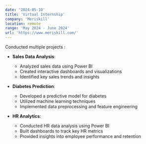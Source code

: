 ```yaml
---
date: '2024-05-10'
title: 'Virtual Internship'
company: 'Meriskill'
location: remote
range: 'May 2024 - June 2024'
url: 'https://www.meriskill.com/'
---
```


Conducted multiple projects :
- **Sales Data Analysis**:
  - Analyzed sales data using Power BI
  - Created interactive dashboards and visualizations
  - Identified key sales trends and insights

- **Diabetes Prediction**:
  - Developed a predictive model for diabetes
  - Utilized machine learning techniques
  - Implemented data preprocessing and feature engineering

- **HR Analytics**:
  - Conducted HR data analysis using Power BI
  - Built dashboards to track key HR metrics
  - Provided insights into employee performance and retention

